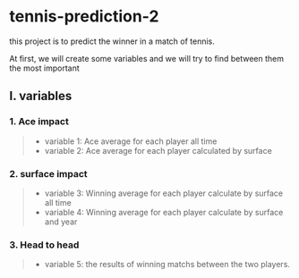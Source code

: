 # tennis-prediction-2

this project is to predict the winner in a match of tennis. 

At first, we will create some variables and we will try to find between them the most important

## I. variables

### 1. Ace impact
> * variable 1: Ace average for each player all time
> * variable 2: Ace average for each player calculated by surface

### 2. surface impact
> * variable 3: Winning average for each player calculate by surface all time
> * variable 4: Winning average for each player calculate by surface and year

### 3. Head to head
> * variable 5: the results of winning matchs between the two players.